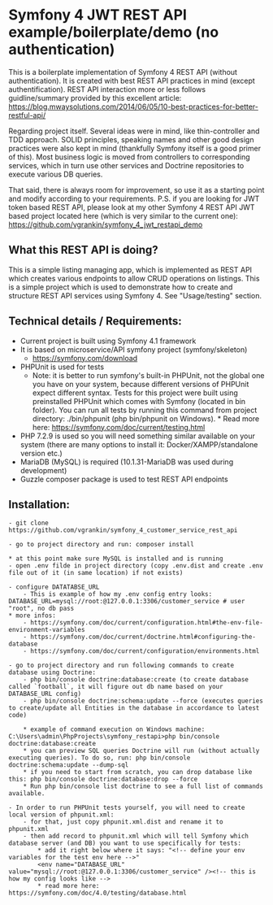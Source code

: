 # Symfony 4 JWT REST API example/boilerplate/demo (no authentication)

This is a boilerplate implementation of Symfony 4 REST API (without authentication). 
It is created with best REST API practices in mind (except authentification). 
REST API interaction more or less follows guidline/summary provided by this excellent 
article: https://blog.mwaysolutions.com/2014/06/05/10-best-practices-for-better-restful-api/

Regarding project itself. Several ideas were in mind, like thin-controller and TDD approach. SOLID principles, speaking names and other good design 
practices were also kept in mind (thankfully Symfony itself is a good primer of this). 
Most business logic is moved from controllers to corresponding services, 
which in turn use other services and Doctrine repositories to execute various DB queries.

That said, there is always room for improvement, so use it as a starting point and modify
according to your requirements. P.S. if you are looking for JWT token based REST API, 
please look at my other Symfony 4 REST API JWT based project located here (which is very
similar to the current one): https://github.com/vgrankin/symfony_4_jwt_restapi_demo


## What this REST API is doing?

This is a simple listing managing app, which is implemented as REST API which creates various 
endpoints to allow CRUD operations on listings. This is a simple project which is used to demonstrate 
how to create and structure REST API services using Symfony 4. 
See "Usage/testing" section.

## Technical details / Requirements:
- Current project is built using Symfony 4.1 framework
- It is based on microservice/API symfony project (symfony/skeleton)
	- https://symfony.com/download
- PHPUnit is used for tests	
	* Note: it is better to run symfony's built-in PHPUnit, not the global one you have on your system, 
			  because different versions of PHPUnit expect different syntax. Tests for this project 
			  were built using preinstalled PHPUnit which comes with Symfony (located in bin folder). 
			  You can run all tests by running this command from project directory: 
			  ./bin/phpunit (php bin/phpunit on Windows). 
			  * Read more here: https://symfony.com/doc/current/testing.html			 
- PHP 7.2.9 is used so you will need something similar available on your system (there are many options to install it: Docker/XAMPP/standalone version etc.)
- MariaDB (MySQL) is required (10.1.31-MariaDB was used during development)
- Guzzle composer package is used to test REST API endpoints


## Installation:
	
    - git clone https://github.com/vgrankin/symfony_4_customer_service_rest_api
    
    - go to project directory and run: composer install
    
    * at this point make sure MySQL is installed and is running	
    - open .env filde in project directory (copy .env.dist and create .env file out of it (in same location) if not exists)
    
    - configure DATATABSE_URL
        - This is example of how my .env config entry looks: DATABASE_URL=mysql://root:@127.0.0.1:3306/customer_service # user "root", no db pass
    * more infos:
        - https://symfony.com/doc/current/configuration.html#the-env-file-environment-variables
        - https://symfony.com/doc/current/doctrine.html#configuring-the-database
        - https://symfony.com/doc/current/configuration/environments.html
        
    - go to project directory and run following commands to create database using Doctrine:
        - php bin/console doctrine:database:create (to create database called `football`, it will figure out db name based on your DATABASE_URL config)		
        - php bin/console doctrine:schema:update --force (executes queries to create/update all Entities in the database in accordance to latest code)
        
        * example of command execution on Windows machine: C:\Users\admin\PhpProjects\symfony_restapi>php bin/console doctrine:database:create
        * you can preview SQL queries Doctrine will run (without actually executing queries). To do so, run: php bin/console doctrine:schema:update --dump-sql
        * if you need to start from scratch, you can drop database like this: php bin/console doctrine:database:drop --force
        * Run php bin/console list doctrine to see a full list of commands available.
        
    - In order to run PHPUnit tests yourself, you will need to create local version of phpunit.xml:
        - for that, just copy phpunit.xml.dist and rename it to phpunit.xml
        - then add record to phpunit.xml which will tell Symfony which database server (and DB) you want to use specifically for tests:
            * add it right below where it says: "<!-- define your env variables for the test env here -->"
            <env name="DATABASE_URL" value="mysql://root:@127.0.0.1:3306/customer_service" /><!-- this is how my config looks like -->
            * read more here: https://symfony.com/doc/4.0/testing/database.html
